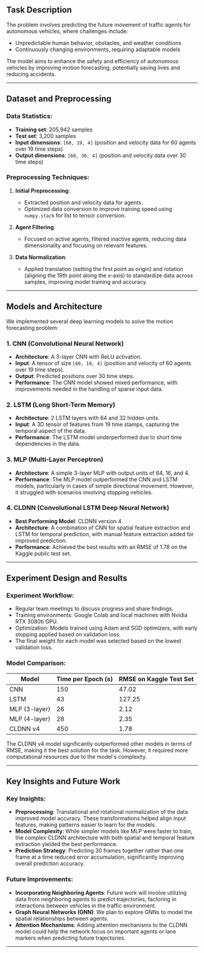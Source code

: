 ## Task Description

The problem involves predicting the future movement of traffic agents for autonomous vehicles, where challenges include:
- Unpredictable human behavior, obstacles, and weather conditions
- Continuously changing environments, requiring adaptable models

The model aims to enhance the safety and efficiency of autonomous vehicles by improving motion forecasting, potentially saving lives and reducing accidents.

---

## Dataset and Preprocessing

### Data Statistics:
- **Training set**: 205,942 samples
- **Test set**: 3,200 samples
- **Input dimensions**: `[60, 19, 4]` (position and velocity data for 60 agents over 19 time steps)
- **Output dimensions**: `[60, 30, 4]` (position and velocity data over 30 time steps)

### Preprocessing Techniques:
1. **Initial Preprocessing**:
   - Extracted position and velocity data for agents.
   - Optimized data conversion to improve training speed using `numpy.stack` for list to tensor conversion.

2. **Agent Filtering**:
   - Focused on active agents, filtered inactive agents, reducing data dimensionality and focusing on relevant features.

3. **Data Normalization**:
   - Applied translation (setting the first point as origin) and rotation (aligning the 19th point along the x-axis) to standardize data across samples, improving model training and accuracy.

---

## Models and Architecture

We implemented several deep learning models to solve the motion forecasting problem:

### 1. CNN (Convolutional Neural Network)
- **Architecture**: A 3-layer CNN with ReLU activation.
- **Input**: A tensor of size `[60, 19, 4]` (position and velocity of 60 agents over 19 time steps).
- **Output**: Predicted positions over 30 time steps.
- **Performance**: The CNN model showed mixed performance, with improvements needed in the handling of sparse input data.

### 2. LSTM (Long Short-Term Memory)
- **Architecture**: 2 LSTM layers with 64 and 32 hidden units.
- **Input**: A 3D tensor of features from 19 time stamps, capturing the temporal aspect of the data.
- **Performance**: The LSTM model underperformed due to short time dependencies in the data.

### 3. MLP (Multi-Layer Perceptron)
- **Architecture**: A simple 3-layer MLP with output units of 64, 16, and 4.
- **Performance**: The MLP model outperformed the CNN and LSTM models, particularly in cases of simple directional movement. However, it struggled with scenarios involving stopping vehicles.

### 4. CLDNN (Convolutional LSTM Deep Neural Network)
- **Best Performing Model**: CLDNN version 4
- **Architecture**: A combination of CNN for spatial feature extraction and LSTM for temporal prediction, with manual feature extraction added for improved prediction.
- **Performance**: Achieved the best results with an RMSE of 1.78 on the Kaggle public test set.

---

## Experiment Design and Results

### Experiment Workflow:
- Regular team meetings to discuss progress and share findings.
- Training environments: Google Colab and local machines with Nvidia RTX 3080ti GPU.
- Optimization: Models trained using Adam and SGD optimizers, with early stopping applied based on validation loss.
- The final weight for each model was selected based on the lowest validation loss.

### Model Comparison:
| Model         | Time per Epoch (s) | RMSE on Kaggle Test Set |
|---------------|--------------------|-------------------------|
| CNN           | 150                | 47.02                   |
| LSTM          | 43                 | 127.25                  |
| MLP (3-layer) | 26                 | 2.12                    |
| MLP (4-layer) | 28                 | 2.35                    |
| CLDNN v4      | 450                | 1.78                    |

The CLDNN v4 model significantly outperformed other models in terms of RMSE, making it the best solution for the task. However, it required more computational resources due to the model's complexity.

---

## Key Insights and Future Work

### Key Insights:
- **Preprocessing**: Translational and rotational normalization of the data improved model accuracy. These transformations helped align input features, making patterns easier to learn for the models.
- **Model Complexity**: While simpler models like MLP were faster to train, the complex CLDNN architecture with both spatial and temporal feature extraction yielded the best performance.
- **Prediction Strategy**: Predicting 30 frames together rather than one frame at a time reduced error accumulation, significantly improving overall prediction accuracy.

### Future Improvements:
- **Incorporating Neighboring Agents**: Future work will involve utilizing data from neighboring agents to predict trajectories, factoring in interactions between vehicles in the traffic environment.
- **Graph Neural Networks (GNN)**: We plan to explore GNNs to model the spatial relationships between agents.
- **Attention Mechanisms**: Adding attention mechanisms to the CLDNN model could help the network focus on important agents or lane markers when predicting future trajectories.

---

